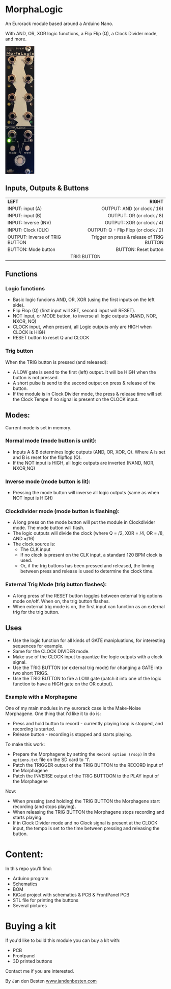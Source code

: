 # MorphaLogic

An Eurorack module based around a Arduino Nano.

With AND, OR, XOR logic functions, a Flip Flip (Q), a Clock Divider mode, and more.

<img src="pictures/FRONT PANEL.png" alt="Morgalogic Front Panel" height="400px">


## Inputs, Outputs & Buttons

<table>
<tr>
<td><b>LEFT</b></td><td style="text-align: right;"><b>RIGHT</b></td>
    <tr><td>INPUT: input (A)</td><td style="text-align: right;">OUTPUT: AND (or clock / 16)</td></tr>
    <tr><td>INPUT: input (B)</td><td style="text-align: right;">OUTPUT: OR (or clock / 8)</td></tr>
    <tr><td>INPUT: Inverse (INV)</td><td style="text-align: right;">OUTPUT: XOR (or clock / 4)</td></tr>
    <tr><td>INPUT: Clock (CLK)</td><td style="text-align: right;">OUTPUT: Q - Flip Flop (or clock / 2)</td></tr>
    <tr><td>OUTPUT: Inverse of TRIG BUTTON</td><td style="text-align: right;">Trigger on press & release of TRIG BUTTON</td></tr>
    <tr><td>BUTTON: Mode button</td><td style="text-align: right;">BUTTON: Reset button</td></tr>
    <tr><td colspan="2" style="text-align: center;">TRIG BUTTON</td></tr>
</tr>
</table>

## Functions

### Logic functions

- Basic logic funcions AND, OR, XOR (using the first inputs on the left side).
- Flip Flop (Q) (first input will SET, second input will RESET).
- NOT input, or MODE button, to inverse all logic outputs (NAND, NOR, NXOR, NQ)
- CLOCK input, when present, all Logic outputs only are HIGH when CLOCK is HIGH
- RESET button to reset Q and CLOCK

### Trig button

When the TRIG button is pressed (and released):

- A LOW gate is send to the first (left) output. It will be HIGH when the button is not pressed.
- A short pulse is send to the second output on press & release of the button.
- If the module is in Clock Divider mode, the press & release time will set the Clock Tempe if no signal is present on the CLOCK input.

## Modes:

Current mode is set in memory.

### Normal mode (mode button is unlit):

- Inputs A & B determines logic outputs (AND, OR, XOR, Q). Where A is set and B is reset for the flipflop (Q).
- If the NOT input is HIGH, all logic outputs are inverted (NAND, NOR, NXOR,NQ)

### Inverse mode (mode button is lit):

- Pressing the mode button will inverse all logic outputs (same as when NOT input is HIGH)

### Clockdivider mode (mode button is flashing):

- A long press on the mode button will put the module in Clockdivider mode. The mode button will flash.
- The logic outputs will divide the clock (where Q = /2, XOR = /4, OR = /8, AND =/16)
- The clock source is:
  - The CLK input
  - If no clock is present on the CLK input, a standard 120 BPM clock is used.
  - Or, if the trig buttons has been pressed and released, the timing between press and release is used to determine the clock time.

### External Trig Mode (trig button flashes):

- A long press of the RESET button toggles between external trig options mode on/off. When on, the trig button flashes.
- When external trig mode is on, the first input can function as an external trig for the trig button.


## Uses

- Use the logic function for all kinds of GATE manipluations, for interesting sequences for example.
- Same for the CLOCK DIVIDER mode.
- Make use of the CLOCK input to quantize the logic outputs with a clock signal.
- Use the TRIG BUTTON (or external trig mode) for changing a GATE into two short TRIGS.
- Use the TRIG BUTTON to fire a LOW gate (patch it into one of the logic function to have a HIGH gate on the OR output).

### Example with a Morphagene

One of my main modules in my eurorack case is the Make-Noise Morphagene. One thing that i'd like it to do is:

- Press and hold button to record - currently playing loop is stopped, and recording is started.
- Release button - recording is stopped and starts playing.

To make this work:

- Prepare the Morphagene by setting the `Record option (rsop)` in the `options.txt` file on the SD card to '1'.
- Patch the TRIGGER output of the TRIG BUTTON to the RECORD input of the Morphagene
- Patch the INVERSE output of the TRIG BUTTOON to the PLAY input of the Morphagene

Now:

- When pressing (and holding) the TRIG BUTTON the Morphagene start recording (and stops playing).
- When releasing the TRIG BUTTON the Morphagene stops recording and starts playing.
- If in Clock Divider mode and no Clock signal is present at the CLOCK input, the tempo is set to the time between pressing and releasing the button.

# Content:

In this repo you'll find:

- Arduino program
- Schematics
- BOM
- KiCad project with schematics & PCB & FrontPanel PCB
- STL file for printing the buttons
- Several pictures

# Buying a kit

If you'd like to build this module you can buy a kit with:

- PCB
- Frontpanel
- 3D printed buttons

Contact me if you are interested.

By Jan den Besten <a href="https://www.jandenbesten.com">www.jandenbesten.com</a>
